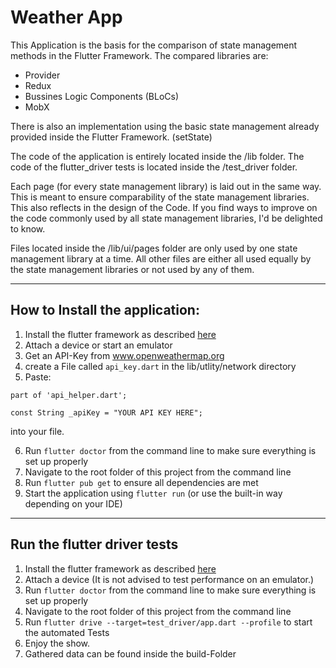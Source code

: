 # Weather App

This Application is the basis for the comparison of state management methods in the Flutter Framework.
The compared libraries are:
* Provider
* Redux
* Bussines Logic Components (BLoCs)
* MobX

There is also an implementation using the basic state management already provided inside the Flutter Framework. (setState)

The code of the application is entirely located inside the /lib folder.
The code of the flutter_driver tests is located inside the /test_driver folder.

Each page (for every state management library) is laid out in the same way. This is meant to ensure comparability of the state management libraries.
This also reflects in the design of the Code.
If you find ways to improve on the code commonly used by all state management libraries, I'd be delighted to know.

Files located inside the /lib/ui/pages folder are only used by one state management library at a time.
All other files are either all used equally by the state management libraries or not used by any of them.

---

## How to Install the application:
1. Install the flutter framework as described [here](https://flutter.dev/docs/get-started/install)
2. Attach a device or start an emulator
2. Get an API-Key from www.openweathermap.org
2. create a File called ```api_key.dart``` in the lib/utlity/network directory
2. Paste:
```
part of 'api_helper.dart';

const String _apiKey = "YOUR API KEY HERE";
```
into your file.

6. Run ```flutter doctor``` from the command line to make sure everything is set up properly
3. Navigate to the root folder of this project from the command line
3. Run ```flutter pub get``` to ensure all dependencies are met
3. Start the application using ```flutter run``` (or use the built-in way depending on your IDE)

---
## Run the flutter driver tests
1. Install the flutter framework as described [here](https://flutter.dev/docs/get-started/install)
2. Attach a device (It is not advised to test performance on an emulator.)
2. Run ```flutter doctor``` from the command line to make sure everything is set up properly
1. Navigate to the root folder of this project from the command line
2. Run ```flutter drive --target=test_driver/app.dart --profile``` to start the automated Tests
3. Enjoy the show. 
4. Gathered data can be found inside the build-Folder 
